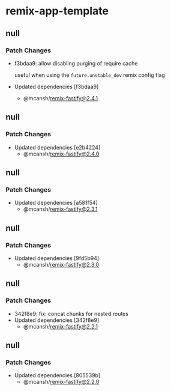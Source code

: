 # remix-app-template

## null

### Patch Changes

- f3bdaa9: allow disabling purging of require cache

  useful when using the `future.unstable_dev` remix config flag

- Updated dependencies [f3bdaa9]
  - @mcansh/remix-fastify@2.4.1

## null

### Patch Changes

- Updated dependencies [e2b4224]
  - @mcansh/remix-fastify@2.4.0

## null

### Patch Changes

- Updated dependencies [a581f54]
  - @mcansh/remix-fastify@2.3.1

## null

### Patch Changes

- Updated dependencies [9fd5b94]
  - @mcansh/remix-fastify@2.3.0

## null

### Patch Changes

- 342f8e9: fix: concat chunks for nested routes
- Updated dependencies [342f8e9]
  - @mcansh/remix-fastify@2.2.1

## null

### Patch Changes

- Updated dependencies [805539b]
  - @mcansh/remix-fastify@2.2.0
